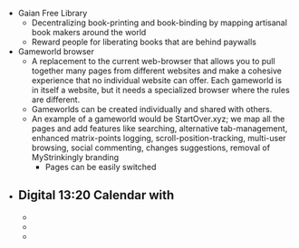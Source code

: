 - Gaian Free Library
	- Decentralizing book-printing and book-binding by mapping artisanal book makers around the world
	- Reward people for liberating books that are behind paywalls
- Gameworld browser
	- A replacement to the current web-browser that allows you to pull together many pages from different websites and make a cohesive experience that no individual website can offer. Each gameworld is in itself a website, but it needs a specialized browser where the rules are different.
	- Gameworlds can be created individually and shared with others.
	- An example of a gameworld would be StartOver.xyz; we map all the pages and add features like searching, alternative tab-management, enhanced matrix-points logging, scroll-position-tracking, multi-user browsing, social commenting, changes suggestions, removal of MyStrinkingly branding
		- Pages can be easily switched
- Digital 13:20 Calendar with
	-
	-
	-
	-